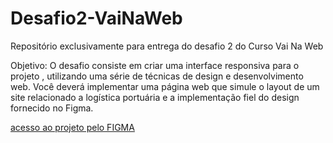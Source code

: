 # Desafio2-VaiNaWeb
Repositório exclusivamente para entrega do desafio 2 do Curso Vai Na Web

Objetivo: O desafio consiste em criar uma interface responsiva para o projeto , utilizando uma série de técnicas de design e desenvolvimento web. 
Você deverá implementar uma página web que simule o layout de um site relacionado a logística portuária e a implementação fiel do design fornecido no Figma.

[acesso ao projeto pelo FIGMA](https://www.figma.com/design/HiQqNZdfEVGoBaxq1xZ4IK/PortoLogistica?node-id=0-1&p=f)


